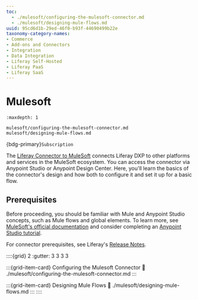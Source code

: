 ```yaml
---
toc:
  - ./mulesoft/configuring-the-mulesoft-connector.md
  - ./mulesoft/designing-mule-flows.md
uuid: 95cd6d1b-29ed-46f0-b93f-44690499b22e
taxonomy-category-names:
- Commerce
- Add-ons and Connectors
- Integration
- Data Integration
- Liferay Self-Hosted
- Liferay PaaS
- Liferay SaaS
---
```

# Mulesoft

```{toctree}
:maxdepth: 1

mulesoft/configuring-the-mulesoft-connector.md
mulesoft/designing-mule-flows.md
```

{bdg-primary}`Subscription`

The [Liferay Connector to MuleSoft](https://www.mulesoft.com/exchange/com.liferay/com.liferay.mule/minor/1.1/) connects Liferay DXP to other platforms and services in the MuleSoft ecosystem. You can access the connector via Anypoint Studio or Anypoint Design Center. Here, you'll learn the basics of the connector's design and how both to configure it and set it up for a basic flow.

## Prerequisites

Before proceeding, you should be familiar with Mule and Anypoint Studio concepts, such as Mule flows and global elements. To learn more, see [MuleSoft's official documentation](https://docs.mulesoft.com/general/) and consider completing an [Anypoint Studio tutorial](https://developer.mulesoft.com/tutorials-and-howtos).

For connector prerequisites, see Liferay's [Release Notes](https://github.com/liferay/liferay-etl-mulesoft/blob/master/docs/release-notes.adoc).

::::{grid} 2
:gutter: 3 3 3 3

:::{grid-item-card}  Configuring the Mulesoft Connector
:link: ./mulesoft/configuring-the-mulesoft-connector.md
:::

:::{grid-item-card}  Designing Mule Flows
:link: ./mulesoft/designing-mule-flows.md
:::
::::
